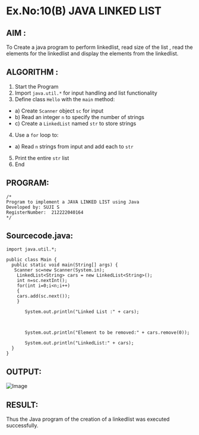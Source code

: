 # Ex.No:10(B) JAVA LINKED LIST
## AIM :
To Create a java program to perform linkedlist, read size of the list , read the elements for the linkedlist and display the elements from the linkedlist.


## ALGORITHM :
1.	Start the Program
2.	Import `java.util.*` for input handling and list functionality
3.	Define class `Hello` with the `main` method:
-	a) Create `Scanner` object `sc` for input
-	b) Read an integer `n` to specify the number of strings
-	c) Create a `LinkedList` named `str` to store strings
4.	Use a `for` loop to:
-	a) Read `n` strings from input and add each to `str`
5.	Print the entire `str` list
6.	End



## PROGRAM:
 ```
/*
Program to implement a JAVA LINKED LIST using Java
Developed by: SUJI S
RegisterNumber:  212222040164
*/
```

## Sourcecode.java:


```
import java.util.*;

public class Main {
  public static void main(String[] args) {
   Scanner sc=new Scanner(System.in);
    LinkedList<String> cars = new LinkedList<String>();
    int n=sc.nextInt();
    for(int i=0;i<n;i++)
    {
    cars.add(sc.next());
    }
    
       System.out.println("Linked List :" + cars);

  

       System.out.println("Element to be removed:" + cars.remove(0));

       System.out.println("LinkedList:" + cars);
  }
}
```




## OUTPUT:
![Image](https://github.com/user-attachments/assets/827c6c30-fc54-4486-a8f6-a381c1d5a126)


## RESULT:
Thus the Java program of the creation of a linkedlist was executed successfully.






